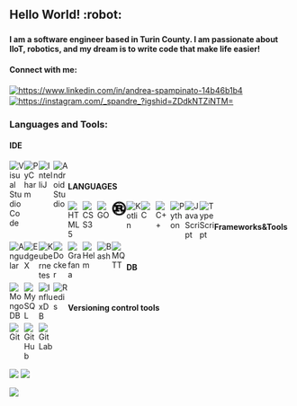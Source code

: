 <h2 align="left"> Hello World! :robot:</h2>
<h3 align="left"></h3>
<h4 align="left">I am a software engineer based in Turin County. I am passionate about IIoT, robotics, and my dream is to write code that make life easier!</h4>

<h4 align="left">Connect with me:</h4>
<p align="left">
    <a href="https://www.linkedin.com/in/andrea-spampinato-14b46b1b4" target="blank"><img align="center" src="https://raw.githubusercontent.com/rahuldkjain/github-profile-readme-generator/master/src/images/icons/Social/linked-in-alt.svg" alt="https://www.linkedin.com/in/andrea-spampinato-14b46b1b4" height="30" width="35" /></a>
  <a href="https://instagram.com/_spandre_?igshid=ZDdkNTZiNTM=" target="blank"><img align="center" src="https://upload.wikimedia.org/wikipedia/commons/9/96/Instagram.svg" alt="https://instagram.com/_spandre_?igshid=ZDdkNTZiNTM=" height="30" width="35" /></a>

</p>
<h3 align="left"></h3>

### Languages and Tools:

#### IDE

[<img align="left" alt="Visual Studio Code" width="26px" src="https://cdn.jsdelivr.net/gh/devicons/devicon/icons/vscode/vscode-original.svg" />](https://code.visualstudio.com/)
[<img align="left" alt="PyCharm" width="26px" src="https://upload.wikimedia.org/wikipedia/commons/1/1d/PyCharm_Icon.svg" />](https://www.jetbrains.com/pycharm/)
[<img align="left" alt="IntelliJ" width="26px" src="https://upload.wikimedia.org/wikipedia/commons/9/9c/IntelliJ_IDEA_Icon.svg" />](https://www.jetbrains.com/idea/)
[<img align="left" alt="Android Studio" width="26px" src="https://upload.wikimedia.org/wikipedia/commons/9/95/Android_Studio_Icon_3.6.svg" />](https://developer.android.com/studio)
</br>
#### LANGUAGES
[<img align="left" alt="HTML5" width="26px" src="https://cdn.jsdelivr.net/gh/devicons/devicon/icons/html5/html5-original.svg" />](https://www.html.it/guide/guida-html5/)
[<img align="left" alt="CSS3" width="26px" src="https://cdn.jsdelivr.net/gh/devicons/devicon/icons/css3/css3-original.svg" />](https://www.html.it/guide/guida-css3/)
[<img align="left" alt="GO" width="26px" src="https://go.dev/blog/go-brand/Go-Logo/SVG/Go-Logo_Aqua.svg" />](https://go.dev/)
[<img align="left" alt="Rust" width="26px" src="https://github.com/rust-lang/rust-artwork/blob/master/logo/rust-logo-blk.svg" />](https://www.rust-lang.org/it)
[<img align="left" alt="Kotlin" width="26px" src="https://upload.wikimedia.org/wikipedia/commons/0/06/Kotlin_Icon.svg" />](https://kotlinlang.org/)
[<img align="left" alt="C" width="26px" src="https://upload.wikimedia.org/wikipedia/commons/1/18/C_Programming_Language.svg" />](https://www.html.it/guide/guida-c/)
[<img align="left" alt="C++" width="26px" src="https://upload.wikimedia.org/wikipedia/commons/1/18/ISO_C%2B%2B_Logo.svg" />](https://www.html.it/guide/guida-c2/)
[<img align="left" alt="Python" width="26px" src="https://upload.wikimedia.org/wikipedia/commons/c/c3/Python-logo-notext.svg" />](https://www.python.org/)
[<img align="left" alt="JavaScript" width="26px" src="https://cdn.jsdelivr.net/gh/devicons/devicon/icons/javascript/javascript-original.svg" />](https://www.html.it/guide/guida-javascript-di-base/)
[<img align="left" alt="TypeScript" width="26px" src="https://upload.wikimedia.org/wikipedia/commons/4/4c/Typescript_logo_2020.svg" />](https://www.typescriptlang.org/)
</br>
#### Frameworks&Tools
[<img align="left" alt="Angular" width="26px" src="https://upload.wikimedia.org/wikipedia/commons/c/cf/Angular_full_color_logo.svg" />](https://angular.io/)
[<img align="left" alt="EdgeX" width="26px" src="https://upload.wikimedia.org/wikipedia/commons/0/08/EdgeX_logo.png" />](https://www.edgexfoundry.org/)
[<img align="left" alt="Kubernetes" width="26px" src="https://upload.wikimedia.org/wikipedia/commons/3/39/Kubernetes_logo_without_workmark.svg" />](https://kubernetes.io/it/docs/concepts/overview/what-is-kubernetes/)
[<img align="left" alt="Docker" width="26px" src="https://cdn.worldvectorlogo.com/logos/docker.svg" />](https://www.docker.com/)
[<img align="left" alt="Grafana" width="26px" src="https://upload.wikimedia.org/wikipedia/commons/a/a1/Grafana_logo.svg" />](https://grafana.com/)
[<img align="left" alt="Helm" width="26px" src="https://cncf-branding.netlify.app/img/projects/helm/horizontal/color/helm-horizontal-color.svg" />](https://helm.sh/)
[<img align="left" alt="Bash" width="26px" src="https://upload.wikimedia.org/wikipedia/commons/4/4b/Bash_Logo_Colored.svg" />](https://wiki.ubuntu-it.org/Programmazione/LinguaggioBash)
[<img align="left" alt="MQTT" width="26px" src="https://github.com/mqtt/mqttorg-graphics/blob/master/svg/mqtt-icon-transparent.svg" />](https://www.hivemq.com/)
</br>
#### DB
[<img align="left" alt="MongoDB" width="26px" src="https://cdn.jsdelivr.net/gh/devicons/devicon/icons/mongodb/mongodb-original.svg" />](https://www.mongodb.com/it-it)
[<img align="left" alt="MySQL" width="26px" src="https://cdn.jsdelivr.net/gh/devicons/devicon/icons/mysql/mysql-original.svg" />](https://www.mysql.com/it/)
[<img align="left" alt="InfluxDB" width="26px" src="https://cdn.worldvectorlogo.com/logos/influxdb.svg" />](https://www.influxdata.com/)
[<img align="left" alt="Redis" width="26px" src="https://www.svgrepo.com/show/303460/redis-logo.svg" />](https://redis.io/)
</br>
#### Versioning control tools
[<img align="left" alt="Git" width="26px" src="https://cdn.jsdelivr.net/gh/devicons/devicon/icons/git/git-original.svg" />](https://git-scm.com/)
[<img align="left" alt="GitHub" width="26px" src="https://upload.wikimedia.org/wikipedia/commons/9/91/Octicons-mark-github.svg" />](https://github.com/)
[<img align="left" alt="GitLab" width="26px" src="https://cdn.worldvectorlogo.com/logos/gitlab.svg" />](https://about.gitlab.com/)

<br />
<br />
<br />
<br />

![](https://github-profile-summary-cards.vercel.app/api/cards/profile-details?username=SpAndrea117&theme=github_dark)
![](https://github-profile-summary-cards.vercel.app/api/cards/stats?username=SpAndrea117&theme=github_dark)

![](https://github-readme-stats-spandrea117.vercel.app/api/top-langs/?username=SpAndrea117&theme=github_dark&hide_border=true&langs_count=15&count_private=true)
